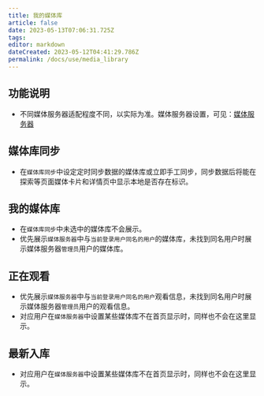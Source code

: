 ```yaml
---
title: 我的媒体库
article: false
date: 2023-05-13T07:06:31.725Z
tags:
editor: markdown
dateCreated: 2023-05-12T04:41:29.786Z
permalink: /docs/use/media_library
---
```


## 功能说明

- 不同媒体服务器适配程度不同，以实际为准。媒体服务器设置，可见：[媒体服务器](/docs/setting/mediaserver)

## 媒体库同步

- 在`媒体库同步`中设定定时同步数据的媒体库或立即手工同步，同步数据后将能在探索等页面媒体卡片和详情页中显示本地是否存在标识。

## 我的媒体库

- 在`媒体库同步`中未选中的媒体库不会展示。
- 优先展示`媒体服务器`中与`当前登录用户同名的用户`的媒体库，未找到同名用户时展示媒体服务器`管理员`用户的媒体库。

## 正在观看

- 优先展示`媒体服务器`中与`当前登录用户同名的用户`观看信息，未找到同名用户时展示媒体服务器`管理员`用户的观看信息。
- 对应用户在`媒体服务器`中设置某些媒体库不在首页显示时，同样也不会在这里显示。

## 最新入库

- 对应用户在`媒体服务器`中设置某些媒体库不在首页显示时，同样也不会在这里显示。
